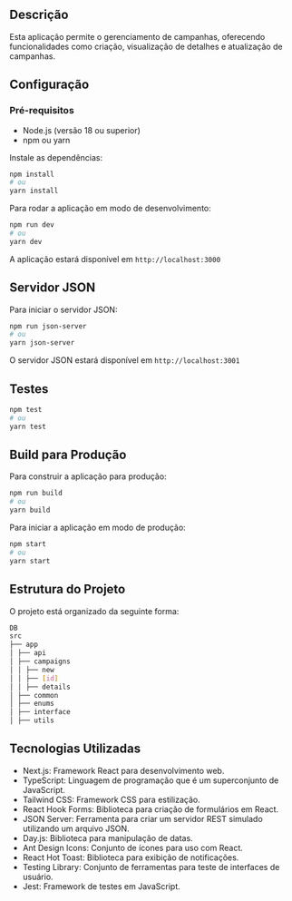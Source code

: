 ## Descrição
Esta aplicação permite o gerenciamento de campanhas, oferecendo funcionalidades como criação, visualização de detalhes e atualização de campanhas.

## Configuração

### Pré-requisitos
- Node.js (versão 18 ou superior)
- npm ou yarn

Instale as dependências:
```bash
npm install
# ou
yarn install
```

Para rodar a aplicação em modo de desenvolvimento:
```bash
npm run dev
# ou
yarn dev
```
A aplicação estará disponível em `http://localhost:3000`

## Servidor JSON
Para iniciar o servidor JSON:
```bash
npm run json-server
# ou
yarn json-server
```
O servidor JSON estará disponível em `http://localhost:3001`

## Testes
```bash
npm test
# ou
yarn test
```

## Build para Produção
Para construir a aplicação para produção:
```bash
npm run build
# ou
yarn build
```
Para iniciar a aplicação em modo de produção:
```bash
npm start
# ou
yarn start
```

## Estrutura do Projeto
O projeto está organizado da seguinte forma:
```bash 
DB
src
├── app
│ ├── api
│ ├── campaigns
│ │ ├── new
│ │ ├── [id]
│ │ ├── details
│ ├── common
│ ├── enums
│ ├── interface
│ ├── utils
```
## Tecnologias Utilizadas
- Next.js: Framework React para desenvolvimento web.
- TypeScript: Linguagem de programação que é um superconjunto de JavaScript.
- Tailwind CSS: Framework CSS para estilização.
- React Hook Forms: Biblioteca para criação de formulários em React.
- JSON Server: Ferramenta para criar um servidor REST simulado utilizando um arquivo JSON.
- Day.js: Biblioteca para manipulação de datas.
- Ant Design Icons: Conjunto de ícones para uso com React.
- React Hot Toast: Biblioteca para exibição de notificações.
- Testing Library: Conjunto de ferramentas para teste de interfaces de usuário.
- Jest: Framework de testes em JavaScript.
